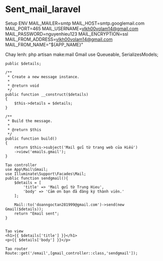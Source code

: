 # Sent_mail_laravel

Setup ENV 
MAIL_MAILER=smtp
MAIL_HOST=smtp.googlemail.com
MAIL_PORT=465
MAIL_USERNAME=vlkh00volam14@gmail.com
MAIL_PASSWORD=nguyenhieu123
MAIL_ENCRYPTION=ssl
MAIL_FROM_ADDRESS=vlkh00volam14@gmail.com
MAIL_FROM_NAME="${APP_NAME}"

Chay lenh: php artisan make:mail Gmail
use Queueable, SerializesModels;

    public $details;

    /**
     * Create a new message instance.
     *
     * @return void
     */
    public function __construct($details)
    {
        $this->details = $details;
    }

    /**
     * Build the message.
     *
     * @return $this
     */
    public function build()
    {
        return $this->subject('Mail gửi từ trang web của Hiếu')
        ->view('emails.gmail');
    }
    
    Tạo controller
    use App\Mail\Gmail;
    use Illuminate\Support\Facades\Mail;
    public function sendgmail(){
        $details = [
            'title' => 'Mail gửi từ Trung Hieu',
            'body' => 'Cảm ơn bạn đã đăng ký thành viên.'
        ];

        Mail::to('doanngoctan281999@gmail.com')->send(new Gmail($details));
        return "Email sent";
    }
    
    
    Tạo view  
    <h1>{{ $details['title'] }}</h1>
    <p>{{ $details['body'] }}</p>
    
    Tạo router 
    Route::get('/email',[gmail_controller::class,'sendgmail']);

